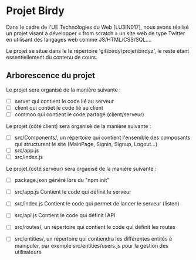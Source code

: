 # Projet Birdy

Dans le cadre de l'UE Technologies du Web [LU3IN017], nous avons réalisé un projet visant à développer 
« from scratch » un site web de type Twitter en utilisant des langages web comme JS/HTML/CSS/SQL…. 

Le projet se situe dans le le répertoire 'git\birdy\projet\birdyz', le reste étant essentiellement 
du contenu de cours.


## Arborescence du projet

Le projet sera organisé de la manière suivante :
- [ ] server qui contient le code lié au serveur
- [ ] client qui contiet le code lié au client
- [ ] common qui contient le code partagé (client/serveur)

Le projet (côté client) sera organisé de la manière suivante :
- [ ] src/Components/, un répertoire qui contient l'ensemble des composants qui structurent le site (MainPage, Signin, Signup, Logout...)
- [ ] src/app.js 
- [ ] src/index.js 

Le projet (côté serveur) sera organisé de la manière suivante :
- [ ] package.json généré lors du "npm init"
- [ ] src/app.js Contient le code qui définit le serveur
- [ ] src/index.js Contient le code qui permet de lancer le serveur (listen)
- [ ] src/api.js Contient le code qui définit l’API
- [ ] src/routes/, un répertoire qui contient le code qui définit les routes
- [ ] src/entities/, un répertoire qui contiendra les différentes entités à manipuler, par exemple src/entities/users.js
pour la gestion des utilisateurs.



